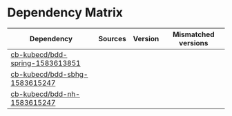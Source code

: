 # Dependency Matrix

Dependency | Sources | Version | Mismatched versions
---------- | ------- | ------- | -------------------
[cb-kubecd/bdd-spring-1583613851](https://github.com/cb-kubecd/bdd-spring-1583613851.git) |  | []() | 
[cb-kubecd/bdd-sbhg-1583615247](https://github.com/cb-kubecd/bdd-sbhg-1583615247.git) |  | []() | 
[cb-kubecd/bdd-nh-1583615247](https://github.com/cb-kubecd/bdd-nh-1583615247.git) |  | []() | 
